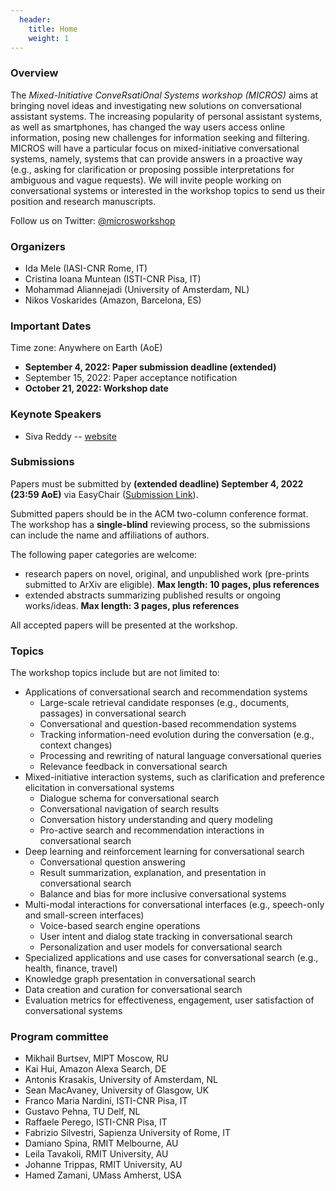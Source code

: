 ```yaml
---
  header:
    title: Home
    weight: 1
---
```


<!--html_preserve-->

<!-- Global site tag (gtag.js) - Google Analytics -->
  <script async src="https://www.googletagmanager.com/gtag/js?id=G-1Q1WPCTYTY"></script>
  <script>
    window.dataLayer = window.dataLayer || [];
    function gtag(){dataLayer.push(arguments);}
    gtag('js', new Date());

    gtag('config', 'G-1Q1WPCTYTY');
  </script>

<!--/html_preserve-->


<!-- <IMG SRC="MICROS_logo.jpg" ALIGN="right" width="300"/> -->

### Overview

The _Mixed-Initiative ConveRsatiOnal Systems workshop (MICROS)_ aims at bringing novel ideas and investigating new solutions on conversational assistant systems. The increasing popularity of personal assistant systems, as well as smartphones, has changed the way users access online information, posing new challenges for information seeking and filtering. MICROS will have a particular focus on mixed-initiative conversational systems, namely, systems that can provide answers in a proactive way (e.g., asking for clarification or proposing possible interpretations for ambiguous and vague requests). We will invite people working on conversational systems or interested in the workshop topics to send us their position and research manuscripts.

<!--The increasing popularity of personal assistant systems and smartphones has drawn attention to conversational systems. Thanks to the recent advances in automatic speech recognition and voice generation, conversational systems are largely employed in smart-home devices (e.g., Google Home, Amazon Alexa) as well as wearable devices (e.g., Apple Siri, Microsoft Cortana, Google Assistant). 

The 2nd Edition of the Workshop on _Mixed-Initiative ConveRsatiOnal Systems_ (MICROS@CIKM2022) aims at investigating and collecting novel ideas and contributions in the field of conversational systems. These systems provide a conversational interface for different tasks ranging from seeking information to performing e-commerce transactions. 

MICROS aims to bring together researchers from academia and industry to discuss the challenges and future of conversational systems. The workshop will have a particular focus on mixed-initiative conversational systems. These proactive systems do not simply provide answers but also propose possible interpretations for ambiguous and vague requests, improving the user's information-seeking experience.

We invite people working on conversational search as well as interactive recommendation to send us their position and research papers. Novel approaches for conversational information seeking that are based on natural language processing and artificial intelligence are also welcome. We encourage submissions on  approaches for conversational search, recommendation, evaluation techniques, data creation and curation, as well as domain-specific applications for conversational systems. The workshop will prioritize innovative and impactful contributions, all the accepted papers will be presented as contribution talks and will have the opportunity to be published in the CEUR proceedings. 
The workshop will also have keynote talks by experienced researchers and a panel discussion to share insights about conversational systems.  -->

Follow us on Twitter: [@microsworkshop](https://twitter.com/microsworkshop)

### Organizers

- Ida Mele (IASI-CNR Rome, IT)
- Cristina Ioana Muntean (ISTI-CNR Pisa, IT)
- Mohammad Aliannejadi (University of Amsterdam, NL)
- Nikos Voskarides (Amazon, Barcelona, ES) 

### Important Dates

Time zone: Anywhere on Earth (AoE)

- <b>September 4, 2022: Paper submission deadline (extended) </b>
- September 15, 2022: Paper acceptance notification
- <b>October 21, 2022: Workshop date</b>

<!-- ### Registration information

Registration: The authors of **workshop papers** can use the **"Free registration (0 EUR registration fee)"** for attending ECIR 2021.

Please follow ECIR registration instructions [here](https://www.ecir2021.eu/registration/) 

The registration form for you to fill in is [here](https://bit.ly/3oZO41I)

**Free registrations close on March 25, 2021.** 

**Very important:** Note that **one registration (paid or free) is required for participating in ECIR 2021, so free registration is not the same as no registration.** 

**Very important:** Notice that in case you have also a **non-workshop paper**, and no other co-authors have registered with a paid registration for it, you'll have to register with a **paid registration for that paper by Feb. 5, 2021**.


### Accepted Papers
- Tom Lotze, Stefan Klut, Mohammad Aliannejadi and Evangelos Kanoulas. _"Ranking Clarifying Questions Based on Predicted User Engagement"_  -- [download PDF](pubs/Lotze_MICROS2021.pdf) --

- Maddalen Lopez de Lacalle, Xabier Saralegi and Inhar Lopez. _"Reducing annotation effort for Cross-lingual Transfer Learning: The case of NLU for Basque"_  -- [download PDF](pubs/Lopez_MICROS2021.pdf) --

- Abhishek Kaushik and Gareth Jones. _"A Conceptual Framework for Implicit Evaluation of Conversational Search Interfaces"_ -- [download PDF](pubs/Kaushik_MICROS2021.pdf) --

- Nikolaos Kondylidis, Jie Zou and Evangelos Kanoulas. _"Category Aware Explainable Conversational Recommendation for Cold-Start Setting"_ -- [download PDF](pubs/Kondylidis_MICROS2021.pdf) --

**The final version of accepted papers will be available on this website before the workshop.**
--> 

### Keynote Speakers

- Siva Reddy -- [website](https://sivareddy.in)

<!--
### Keynote Speakers
- Claudia Hauff _(Delft University of Technology, NL)_ -- [website](https://chauff.github.io/) 
  
  Talk title: _"On the analysis and training of neural IR models in the context of conversational search and recommendation"_   
  
  Talk slides available [here](https://docs.google.com/presentation/d/e/2PACX-1vRT--7x9Vuu3gLY7s2PHWoEXDTGVrUuPi1CelWIx5IC8NagYJsJveYpBXWP2NbY2GNSgb1a_Dh7CP86/pub?start=false&loop=false&delayms=3000&slide=id.g35f391192_00)


- Jian-Yun Nie _(University of Montreal, Canada)_ -- [website](http://rali.iro.umontreal.ca/nie-site/jian-yun-nie-en/) 

  Talk title: _"Goal-oriented search for dialogue and question answering"_ 
  
  Talk slides available [here](pubs/Nie_MICROS-2021.pdf)
  
- Filip Radlinski _(Google Research, London, UK)_ -- [website](http://www.radlinski.org/) 

  Talk title: _"Natural language and mixed initiative"_

### Panelists 
- Nicholas Belkin _(Rutgers University, USA)_
- Claudia Hauff _(Delft University of Technology, NL)_ 
- Julia Kiseleva _(Microsoft Research, Seattle, USA)_ -- Panel moderator
- Jian-Yun Nie _(University of Montreal, Canada)_
- Filip Radlinski _(Google Research, London, UK)_
- Hamed Zamani _(University of Massachusetts Amherst, USA)_

### Schedule

The MICROS program is available [here](pubs/MICROS_Workshop_Program.pdf)
--> 

### Submissions

Papers must be submitted by **(extended deadline) September 4, 2022 (23:59 AoE)** via EasyChair ([Submission Link](https://easychair.org/conferences/?conf=micros2022)).

Submitted papers should be in the ACM two-column conference format. The workshop has a **single-blind** reviewing process, so the submissions can include the name and affiliations of authors.
 

The following paper categories are welcome:
- research papers on novel, original, and unpublished work (pre-prints submitted to ArXiv are eligible). **Max length: 10 pages, plus references**
- extended abstracts summarizing published results or ongoing works/ideas. **Max length: 3 pages, plus references**

All accepted papers will be presented at the workshop. 

### Topics
The workshop topics include but are not limited to:

- Applications of conversational search and recommendation systems
    - Large-scale retrieval candidate responses (e.g., documents, passages) in conversational search
    - Conversational and question-based recommendation systems
    - Tracking information-need evolution during the conversation (e.g., context changes)
    - Processing and rewriting of natural language conversational queries
    - Relevance feedback in conversational search
- Mixed-initiative interaction systems, such as clarification and preference elicitation in conversational systems
     - Dialogue schema for conversational search
    - Conversational navigation of search results
    - Conversation history understanding and query modeling
    - Pro-active search and recommendation interactions in conversational search
- Deep learning and reinforcement learning for conversational search
    - Conversational question answering
    - Result summarization, explanation, and presentation in conversational search
    - Balance and bias for more inclusive conversational systems
- Multi-modal interactions for conversational interfaces (e.g., speech-only and small-screen interfaces)
    - Voice-based search engine operations
    - User intent and dialog state tracking in conversational search
    - Personalization and user models for conversational search
- Specialized applications and use  cases for conversational search (e.g., health, finance, travel)
- Knowledge graph presentation in conversational search
- Data creation and curation for conversational search
- Evaluation metrics for effectiveness, engagement, user satisfaction of conversational systems

### Program committee

- Mikhail Burtsev, MIPT Moscow, RU
- Kai Hui, Amazon Alexa Search, DE
- Antonis Krasakis, University of Amsterdam, NL
- Sean MacAvaney, University of Glasgow, UK
- Franco Maria Nardini, ISTI-CNR Pisa, IT
- Gustavo	Pehna, TU Delf, NL
- Raffaele Perego, ISTI-CNR Pisa, IT
- Fabrizio Silvestri, Sapienza University of Rome, IT
- Damiano Spina, RMIT Melbourne, AU
- Leila	Tavakoli, RMIT University, AU
- Johanne Trippas, RMIT University, AU
- Hamed Zamani, UMass Amherst, USA

